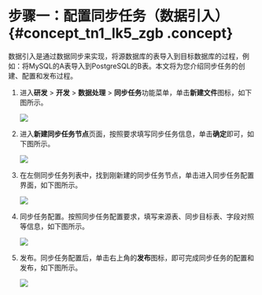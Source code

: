 # 步骤一：配置同步任务（数据引入） {#concept_tn1_lk5_zgb .concept}

数据引入是通过数据同步来实现，将源数据库的表导入到目标数据库的过程，例如：将MySQL的A表导入到PostgreSQL的B表。本文将为您介绍同步任务的创建、配置和发布过程。

1.  进入**研发** \> **开发** \> **数据处理** \> **同步任务**功能菜单，单击**新建文件**图标，如下图所示。

    ![](http://static-aliyun-doc.oss-cn-hangzhou.aliyuncs.com/assets/img/135659/156108480540255_zh-CN.png)

2.  进入**新建同步任务节点**页面，按照要求填写同步任务信息，单击**确定**即可，如下图所示。

    ![](http://static-aliyun-doc.oss-cn-hangzhou.aliyuncs.com/assets/img/135659/156108480540256_zh-CN.png)

3.  在左侧同步任务列表中，找到刚新建的同步任务节点，单击进入同步任务配置界面，如下图所示。

    ![](http://static-aliyun-doc.oss-cn-hangzhou.aliyuncs.com/assets/img/135659/156108480540257_zh-CN.png)

4.  同步任务配置。按照同步任务配置要求，填写来源表、同步目标表、字段对照等信息，如下图所示。

    ![](http://static-aliyun-doc.oss-cn-hangzhou.aliyuncs.com/assets/img/135659/156108480540260_zh-CN.png)

5.  发布。同步任务配置后，单击右上角的**发布**图标，即可完成同步任务的配置和发布，如下图所示。

    ![](http://static-aliyun-doc.oss-cn-hangzhou.aliyuncs.com/assets/img/135659/156108480540261_zh-CN.png)


